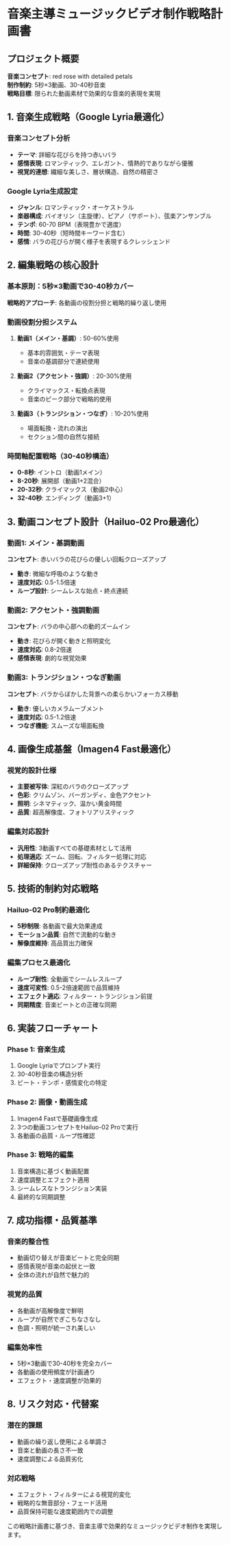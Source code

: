 # 音楽主導ミュージックビデオ制作戦略計画書

## プロジェクト概要
**音楽コンセプト**: red rose with detailed petals  
**制作制約**: 5秒×3動画、30-40秒音楽  
**戦略目標**: 限られた動画素材で効果的な音楽的表現を実現

## 1. 音楽生成戦略（Google Lyria最適化）

### 音楽コンセプト分析
- **テーマ**: 詳細な花びらを持つ赤いバラ
- **感情表現**: ロマンティック、エレガント、情熱的でありながら優雅
- **視覚的連想**: 繊細な美しさ、層状構造、自然の精密さ

### Google Lyria生成設定
- **ジャンル**: ロマンティック・オーケストラル
- **楽器構成**: バイオリン（主旋律）、ピアノ（サポート）、弦楽アンサンブル
- **テンポ**: 60-70 BPM（表現豊かで適度）
- **時間**: 30-40秒（短時間キーワード含む）
- **感情**: バラの花びらが開く様子を表現するクレッシェンド

## 2. 編集戦略の核心設計

### 基本原則：5秒×3動画で30-40秒カバー
**戦略的アプローチ**: 各動画の役割分担と戦略的繰り返し使用

### 動画役割分担システム
1. **動画1（メイン・基調）**: 50-60%使用
   - 基本的雰囲気・テーマ表現
   - 音楽の基調部分で連続使用
   
2. **動画2（アクセント・強調）**: 20-30%使用
   - クライマックス・転換点表現
   - 音楽のピーク部分で戦略的使用
   
3. **動画3（トランジション・つなぎ）**: 10-20%使用
   - 場面転換・流れの演出
   - セクション間の自然な接続

### 時間軸配置戦略（30-40秒構造）
- **0-8秒**: イントロ（動画1メイン）
- **8-20秒**: 展開部（動画1+2混合）
- **20-32秒**: クライマックス（動画2中心）
- **32-40秒**: エンディング（動画3+1）

## 3. 動画コンセプト設計（Hailuo-02 Pro最適化）

### 動画1: メイン・基調動画
**コンセプト**: 赤いバラの花びらの優しい回転クローズアップ
- **動き**: 微細な呼吸のような動き
- **速度対応**: 0.5-1.5倍速
- **ループ設計**: シームレスな始点・終点連続

### 動画2: アクセント・強調動画
**コンセプト**: バラの中心部への動的ズームイン
- **動き**: 花びらが開く動きと照明変化
- **速度対応**: 0.8-2倍速
- **感情表現**: 劇的な視覚効果

### 動画3: トランジション・つなぎ動画
**コンセプト**: バラからぼかした背景への柔らかいフォーカス移動
- **動き**: 優しいカメラムーブメント
- **速度対応**: 0.5-1.2倍速
- **つなぎ機能**: スムーズな場面転換

## 4. 画像生成基盤（Imagen4 Fast最適化）

### 視覚的設計仕様
- **主要被写体**: 深紅のバラのクローズアップ
- **色彩**: クリムゾン、バーガンディ、金色アクセント
- **照明**: シネマティック、温かい黄金時間
- **品質**: 超高解像度、フォトリアリスティック

### 編集対応設計
- **汎用性**: 3動画すべての基礎素材として活用
- **処理適応**: ズーム、回転、フィルター処理に対応
- **詳細保持**: クローズアップ耐性のあるテクスチャー

## 5. 技術的制約対応戦略

### Hailuo-02 Pro制約最適化
- **5秒制限**: 各動画で最大効果達成
- **モーション品質**: 自然で流動的な動き
- **解像度維持**: 高品質出力確保

### 編集プロセス最適化
- **ループ耐性**: 全動画でシームレスループ
- **速度可変性**: 0.5-2倍速範囲で品質維持
- **エフェクト適応**: フィルター・トランジション前提
- **同期精度**: 音楽ビートとの正確な同期

## 6. 実装フローチャート

### Phase 1: 音楽生成
1. Google Lyriaでプロンプト実行
2. 30-40秒音楽の構造分析
3. ビート・テンポ・感情変化の特定

### Phase 2: 画像・動画生成
1. Imagen4 Fastで基礎画像生成
2. 3つの動画コンセプトをHailuo-02 Proで実行
3. 各動画の品質・ループ性確認

### Phase 3: 戦略的編集
1. 音楽構造に基づく動画配置
2. 速度調整とエフェクト適用
3. シームレスなトランジション実装
4. 最終的な同期調整

## 7. 成功指標・品質基準

### 音楽的整合性
- 動画切り替えが音楽ビートと完全同期
- 感情表現が音楽の起伏と一致
- 全体の流れが自然で魅力的

### 視覚的品質
- 各動画が高解像度で鮮明
- ループが自然でぎこちなさなし
- 色調・照明が統一され美しい

### 編集効率性
- 5秒×3動画で30-40秒を完全カバー
- 各動画の使用頻度が計画通り
- エフェクト・速度調整が効果的

## 8. リスク対応・代替案

### 潜在的課題
- 動画の繰り返し使用による単調さ
- 音楽と動画の長さ不一致
- 速度調整による品質劣化

### 対応戦略
- エフェクト・フィルターによる視覚的変化
- 戦略的な無音部分・フェード活用
- 品質保持可能な速度範囲内での調整

この戦略計画書に基づき、音楽主導で効果的なミュージックビデオ制作を実現します。
